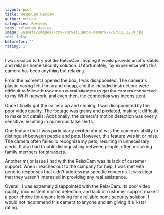 ```yaml
---
layout: post
title: RelaxCam Review
author: vulcan
categories: Reviews
tags: relaxcam device
image: /assets/images/cctv-surveillance-camera-7267551_1280.jpg
toc: false
beforetoc: ""
rating: 1
---
```

I was excited to try out the RelaxCam, hoping it would provide an affordable and reliable home security solution. Unfortunately, my experience with this camera has been anything but relaxing. 

From the moment I opened the box, I was disappointed. The camera's plastic casing felt flimsy and cheap, and the included instructions were difficult to follow. It took me several attempts to get the camera connected to my Wi-Fi network, and even then, the connection was inconsistent.

Once I finally got the camera up and running, I was disappointed by the poor video quality. The footage was grainy and pixelated, making it difficult to make out details. Additionally, the camera's motion detection was overly sensitive, resulting in numerous false alerts.

One feature that I was particularly excited about was the camera's ability to distinguish between people and pets. However, this feature was hit or miss. The camera often failed to recognize my pets, resulting in unnecessary alerts. It also had trouble distinguishing between people, often mistaking family members for strangers.

Another major issue I had with the RelaxCam was its lack of customer support. When I reached out to the company for help, I was met with generic responses that didn't address my specific concerns. It was clear that they weren't interested in providing any real assistance.

Overall, I was extremely disappointed with the RelaxCam. Its poor video quality, inconsistent motion detection, and lack of customer support make it a poor choice for anyone looking for a reliable home security solution. I would not recommend this camera to anyone and am giving it a 1-star rating.
